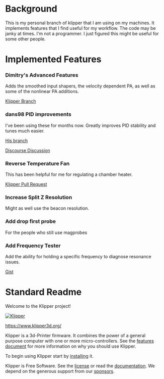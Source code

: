 # Background
This is my personal branch of klipper that I am using on my machines. It implements features that I find useful
for my workflow. The code may be janky at times. I'm not a programmer. I just figured this might be useful for 
some other people.

# Implemented Features

### Dimitry's Advanced Features
Adds the smoothed input shapers, the velocity dependent PA, as well as some of the nonlinear PA additions.

[Klipper Branch](https://github.com/dmbutyugin/klipper/tree/advanced-features)


### dans98 PID improvements
I've been using these for months now. Greatly improves PID stability and tunes much easier. 

[His branch](https://github.com/dans98/klipper/tree/Final-PID-Improvements)

[Discourse Discussion](https://klipper.discourse.group/t/experimental-pid-improvement-changes/3604)


### Reverse Temperature Fan
This has been helpful for me for regulating a chamber heater.

[Klipper Pull Request](https://github.com/Klipper3d/klipper/pull/6156)


### Increase Split Z Resolution
Might as well use the beacon resolution. 

### Add drop first probe
For the people who still use magprobes 

### Add Frequency Tester
Add the ability for holding a specific frequency to diagnose resonance issues. 

[Gist](https://gist.github.com/kmobs/f6def5db272ca5c1b81727482f53bed8)


# Standard Readme

Welcome to the Klipper project!

[![Klipper](docs/img/klipper-logo-small.png)](https://www.klipper3d.org/)

https://www.klipper3d.org/

Klipper is a 3d-Printer firmware. It combines the power of a general
purpose computer with one or more micro-controllers. See the
[features document](https://www.klipper3d.org/Features.html) for more
information on why you should use Klipper.

To begin using Klipper start by
[installing](https://www.klipper3d.org/Installation.html) it.

Klipper is Free Software. See the [license](COPYING) or read the
[documentation](https://www.klipper3d.org/Overview.html). We depend on
the generous support from our
[sponsors](https://www.klipper3d.org/Sponsors.html).

